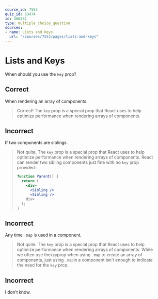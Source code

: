 ```yaml
---
course_id: 7553
quiz_id: 53474
id: 366281
type: multiple_choice_question
sources:
- name: Lists and Keys
  url: "/courses/7553/pages/lists-and-keys"
---
```


# Lists and Keys

When should you use the `key` prop?

## Correct

When rendering an array of components.

> Correct! The `key` prop is a special prop that React uses to help optimize
> performance when rendering arrays of components.

## Incorrect

If two components are siblings.

> Not quite. The `key` prop is a special prop that React uses to help optimize
> performance when rendering arrays of components. React can render two sibling
> components just fine with no `key` prop provided:
> 
> ```jsx
> function Parent() {
>   return (
>     <div>
>       <Sibling />
>       <Sibling />
>     div>
>   );
> }
> ```

## Incorrect

Any time `.map` is used in a component.

> Not quite. The `key` prop is a special prop that React uses to help optimize
> performance when rendering arrays of components. While we often use the`key`prop
> when using `.map` to create an array of components, just using `.map`in a
> component isn't enough to indicate the need for the `key` prop.

## Incorrect

I don't know.
